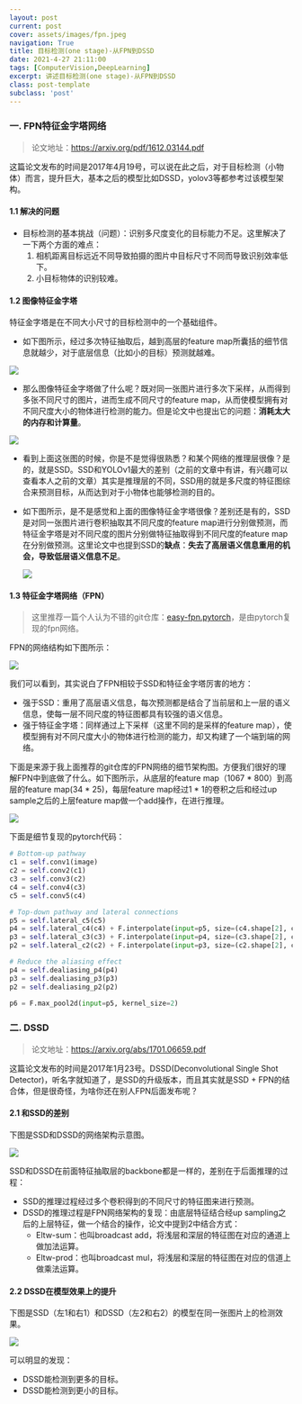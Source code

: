```yaml
---
layout: post
current: post
cover: assets/images/fpn.jpeg
navigation: True
title: 目标检测(one stage)-从FPN到DSSD
date: 2021-4-27 21:11:00
tags: [ComputerVision,DeepLearning]
excerpt: 讲述目标检测(one stage)-从FPN到DSSD
class: post-template
subclass: 'post'
---
```



### 一. FPN特征金字塔网络

> 论文地址：https://arxiv.org/pdf/1612.03144.pdf

这篇论文发布的时间是2017年4月19号，可以说在此之后，对于目标检测（小物体）而言，提升巨大，基本之后的模型比如DSSD，yolov3等都参考过该模型架构。

#### 1.1 解决的问题

* 目标检测的基本挑战（问题）：识别多尺度变化的目标能力不足。这里解决了一下两个方面的难点：
  1. 相机距离目标远近不同导致拍摄的图片中目标尺寸不同而导致识别效率低下。
  2. 小目标物体的识别较难。

#### 1.2 图像特征金字塔

特征金字塔是在不同大小尺寸的目标检测中的一个基础组件。

* 如下图所示，经过多次特征抽取后，越到高层的feature map所囊括的细节信息就越少，对于底层信息（比如小的目标）预测就越难。

![](https://i.loli.net/2021/04/28/mSPpnz3IsEYRBFJ.png)

* 那么图像特征金字塔做了什么呢？既对同一张图片进行多次下采样，从而得到多张不同尺寸的图片，进而生成不同尺寸的feature map，从而使模型拥有对不同尺度大小的物体进行检测的能力。但是论文中也提出它的问题：**消耗太大的内存和计算量**。

![](https://i.loli.net/2021/04/28/6AmK5VWpMhT4l2a.png)

* 看到上面这张图的时候，你是不是觉得很熟悉？和某个网络的推理层很像？是的，就是SSD。SSD和YOLOv1最大的差别（之前的文章中有讲，有兴趣可以查看本人之前的文章）其实是推理层的不同，SSD用的就是多尺度的特征图综合来预测目标，从而达到对于小物体也能够检测的目的。

* 如下图所示，是不是感觉和上面的图像特征金字塔很像？差别还是有的，SSD是对同一张图片进行卷积抽取其不同尺度的feature map进行分别做预测，而特征金字塔是对不同尺度的图片分别做特征抽取得到不同尺度的feature map在分别做预测。这里论文中也提到SSD的**缺点**：**失去了高层语义信息重用的机会，导致低层语义信息不足**。

  ![](https://i.loli.net/2021/04/28/hbrEJ4exBl5NYTf.png)

#### 1.3 特征金字塔网络（FPN）

> 这里推荐一篇个人认为不错的git仓库：[easy-fpn.pytorch](https://github.com/potterhsu/easy-fpn.pytorch)，是由pytorch复现的fpn网络。

FPN的网络结构如下图所示：

![](https://i.loli.net/2021/04/28/bCo7FfAtHpchnrv.png)

我们可以看到，其实说白了FPN相较于SSD和特征金字塔厉害的地方：

* 强于SSD：重用了高层语义信息，每次预测都是结合了当前层和上一层的语义信息，使每一层不同尺度的特征图都具有较强的语义信息。
* 强于特征金字塔：同样通过上下采样（这里不同的是采样的feature map），使模型拥有对不同尺度大小的物体进行检测的能力，却又构建了一个端到端的网络。

下面是来源于我上面推荐的git仓库的FPN网络的细节架构图。方便我们很好的理解FPN中到底做了什么。如下图所示，从底层的feature map（1067 * 800）到高层的feature map(34 * 25)，每层feature map经过1 * 1的卷积之后和经过up sample之后的上层feature map做一个add操作，在进行推理。

![](https://i.loli.net/2021/04/28/G1s4ILQPrxlS9ET.png)

下面是细节复现的pytorch代码：

```python
# Bottom-up pathway
c1 = self.conv1(image)
c2 = self.conv2(c1)
c3 = self.conv3(c2)
c4 = self.conv4(c3)
c5 = self.conv5(c4)

# Top-down pathway and lateral connections
p5 = self.lateral_c5(c5)
p4 = self.lateral_c4(c4) + F.interpolate(input=p5, size=(c4.shape[2], c4.shape[3]), mode='nearest')
p3 = self.lateral_c3(c3) + F.interpolate(input=p4, size=(c3.shape[2], c3.shape[3]), mode='nearest')
p2 = self.lateral_c2(c2) + F.interpolate(input=p3, size=(c2.shape[2], c2.shape[3]), mode='nearest')

# Reduce the aliasing effect
p4 = self.dealiasing_p4(p4)
p3 = self.dealiasing_p3(p3)
p2 = self.dealiasing_p2(p2)

p6 = F.max_pool2d(input=p5, kernel_size=2)
```

### 二. DSSD

> 论文地址：https://arxiv.org/abs/1701.06659.pdf

这篇论文发布的时间是2017年1月23号。DSSD(Deconvolutional Single Shot Detector)，听名字就知道了，是SSD的升级版本，而且其实就是SSD + FPN的结合体，但是很奇怪，为啥你还在别人FPN后面发布呢？

#### 2.1 和SSD的差别

下图是SSD和DSSD的网络架构示意图。

![](https://i.loli.net/2021/04/28/mZ2LobGhJNBj6iM.png)

SSD和DSSD在前面特征抽取层的backbone都是一样的，差别在于后面推理的过程：

* SSD的推理过程经过多个卷积得到的不同尺寸的特征图来进行预测。
* DSSD的推理过程是FPN网络架构的复现：由底层特征结合经up sampling之后的上层特征，做一个结合的操作，论文中提到2中结合方式：
  * Eltw-sum：也叫broadcast add，将浅层和深层的特征图在对应的通道上做加法运算。
  * Eltw-prod：也叫broadcast mul，将浅层和深层的特征图在对应的信道上做乘法运算。

#### 2.2 DSSD在模型效果上的提升

下图是SSD（左1和右1）和DSSD（左2和右2）的模型在同一张图片上的检测效果。

![](https://i.loli.net/2021/04/28/VHKaNOWhdXwumSg.png)

可以明显的发现：

* DSSD能检测到更多的目标。
* DSSD能检测到更小的目标。
